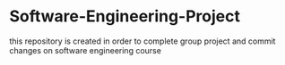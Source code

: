 # Software-Engineering-Project
this repository is created in order to complete group project and commit changes on software engineering course

